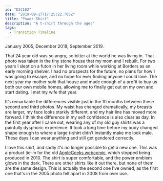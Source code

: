 ```yaml
---
id: "D2C1E2"
date: "2019-09-17T17:25:22.785Z"
title: "Power Shirt"
description: "A t-shirt through the ages"
tags:
  - Transition Timeline
---
```


January 2005, December 2018, September 2019.

That 24 year old was so angry, so bitter at the world he was living in. That photo was taken in the tiny stone house that my mom and I rebuilt. For two years I slept on a futon in her living room while working at Borders as an early morning shelver. I had no prospects for the future, no plans for how I was going to escape, and no hope for ever finding anyone I could love. The next year my mother sold that house and made enough of a profit to buy us both our own mobile homes, allowing me to finally get out on my own and start dating. I met my wife that year.

It’s remarkable the differences visible just in the 10 months between these second and third photos. My waist has changed dramatically, my breasts are larger, my face looks starkly different, and my hair line has moved more forward. I think the difference in my self confidence is also clear as day. In the first year after I came out, wearing any of my old guy shirts was a painfully dysphoric experience. It took a long time before my body changed shape enough to where a large t-shirt didn’t instantly make me look male. These days I can wear anything and still get gendered correctly.

I love this shirt, and sadly it's no longer possible to get a new one. This was a product tie-in for the old [AppleGeeks webcomic](http://www.applegeeks.com/), which stopped being produced in 2010. The shirt is super comfortable, and the power emblem glows in the dark. There are other shirts like it out there, but none of them are the same design. This is actually the second one I've owned, as the first one that's in the 2005 photo fell apart in 2008 from over use.
